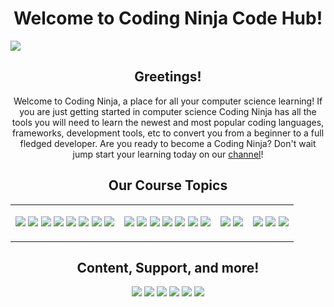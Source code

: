 <h1 align="center">Welcome to Coding Ninja Code Hub!</h1>

<img align="center" src="https://img.buymeacoffee.com/api/?url=aHR0cHM6Ly9jZG4uYnV5bWVhY29mZmVlLmNvbS91cGxvYWRzL2NvdmVyX2ltYWdlcy8yMDIwLzEyLzA0NzQxZmQ5MjgzYjYyNDNhNTk5MmU2OWE1Y2RmY2M0LmpwZw==&size=2048"></img>

<h2 align="center">Greetings!</h2>
<p align="center">Welcome to Coding Ninja, a place for all your computer science learning! If you are just getting started in computer science Coding Ninja has all the tools you will need to learn the newest and most popular coding languages, frameworks, development tools, etc to convert you from a beginner to a full fledged developer. Are you ready to become a Coding Ninja? Don't wait jump start your learning today on our <a href="https://www.youtube.com/channel/UCGwVjl5fbIp6Z363IgJZl8A/featured">channel</a>!</p>


<h2 align="center">Our Course Topics</h2>

<table border="0" cellspacing="0" cellpadding="0">
  <tr>
    <td>
      <p align="center">
        <a target="_blank"><img src="https://img.shields.io/badge/html5%20-%23E34F26.svg?&style=for-the-badge&logo=html5&logoColor=white"/></a>
        <a target="_blank"><img src="https://img.shields.io/badge/css3%20-%231572B6.svg?&style=for-the-badge&logo=css3&logoColor=white"/></a>
        <a target="_blank"><img src="https://img.shields.io/badge/javascript%20-%23323330.svg?&style=for-the-badge&logo=javascript&logoColor=%23F7DF1E"/></a>
        <a target="_blank"><img src="https://img.shields.io/badge/node.js%20-%2343853D.svg?&style=for-the-badge&logo=node.js&logoColor=white"/></a>
        <a target="_blank"><img src="https://img.shields.io/badge/php-%23777BB4.svg?&style=for-the-badge&logo=php&logoColor=white"/></a>
        <a target="_blank"><img src="https://img.shields.io/badge/node.js%20-%2343853D.svg?&style=for-the-badge&logo=node.js&logoColor=white"/></a>
        <a target="_blank"><img src="https://img.shields.io/badge/python%20-%2314354C.svg?&style=for-the-badge&logo=python&logoColor=white"/></a>
        <a target="_blank"><img src="https://img.shields.io/badge/typescript%20-%23007ACC.svg?&style=for-the-badge&logo=typescript&logoColor=white"/></a>
      </p>
    </td>
    <td>
      <p align="center">
        <a target="_blank"><img src="https://img.shields.io/badge/express.js%20-%23404d59.svg?&style=for-the-badge"/></a>
        <a target="_blank"><img src="https://img.shields.io/badge/angular%20-%23DD0031.svg?&style=for-the-badge&logo=angular&logoColor=white"/></a>
        <a target="_blank"><img src="https://img.shields.io/badge/jquery%20-%230769AD.svg?&style=for-the-badge&logo=jquery&logoColor=white"/></a>
        <a target="_blank"><img src="https://img.shields.io/badge/redux%20-%23593d88.svg?&style=for-the-badge&logo=redux&logoColor=white"/></a>
        <a target="_blank"><img src="https://img.shields.io/badge/bootstrap%20-%23563D7C.svg?&style=for-the-badge&logo=bootstrap&logoColor=white"/></a>
        <a target="_blank"><img src="https://img.shields.io/badge/SASS%20-hotpink.svg?&style=for-the-badge&logo=SASS&logoColor=white"/></a>
        <a target="_blank"><img src="https://img.shields.io/badge/laravel%20-%23FF2D20.svg?&style=for-the-badge&logo=laravel&logoColor=white"/></a>
      </p>
    </td>
    <td>
      <p align="center">
        <a target="_blank"><img src="https://img.shields.io/badge/mysql-%2300f.svg?&style=for-the-badge&logo=mysql&logoColor=white"/></a>
        <a target="_blank"><img src ="https://img.shields.io/badge/MongoDB-%234ea94b.svg?&style=for-the-badge&logo=mongodb&logoColor=white"/></a>
      </p>
    </td>
    <td>
      <p align="center">
        <a target="_blank"><img src="https://img.shields.io/badge/git%20-%23F05033.svg?&style=for-the-badge&logo=git&logoColor=white"/></a>
        <a target="_blank"><img src="https://img.shields.io/badge/github%20-%23121011.svg?&style=for-the-badge&logo=github&logoColor=white"/></a>
        <a target="_blank"><img src="https://img.shields.io/badge/bitbucket%20-%230047B3.svg?&style=for-the-badge&logo=bitbucket&logoColor=white"/></a>
      </p>
    </td>
  </tr>
</table>

<p align="center">
  <a target="_blank"></a>
  <a target="_blank"></a>
  <a target="_blank"></a>
  <a target="_blank"></a>
  <a target="_blank"></a>
  <a target="_blank"></a>
  <a target="_blank"></a>
</p>

<h2 align="center">Content, Support, and more!</h2>

<p align="center">
  <a target="_blank" href="https://www.youtube.com/channel/UCGwVjl5fbIp6Z363IgJZl8A/featured"><img src="https://img.shields.io/badge/YouTube-FF0000?style=for-the-badge&logo=youtube&logoColor=white"/></a>
  <a target="_blank" href="https://discord.gg/mJFBeBS6mX"><img src="https://img.shields.io/badge/Discord-%237289DA.svg?&style=for-the-badge&logo=discord&logoColor=white"/></a>
  <a target="_blank" href="https://twitter.com/_codingninja"><img src="https://img.shields.io/badge/Twitter-1DA1F2?style=for-the-badge&logo=twitter&logoColor=white"/></a>
  <a target="_blank" href="https://www.buymeacoffee.com/codingninja"><img src="https://img.shields.io/badge/Donate-F6C915?style=for-the-badge&logoColor=black"/></a>
  <a target="_blank" href="https://liinks.co/codingninja"><img src="https://img.shields.io/badge/Learn More-4285F4?style=for-the-badge&logoColor=black"/></a>
  <a target="_blank"><img src="https://komarev.com/ghpvc/?username=codingninja-dev"/></a>
</p>
